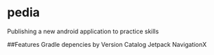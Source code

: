 # pedia
Publishing a new android application to practice skills

##Features
Gradle depencies by Version Catalog
Jetpack NavigationX
